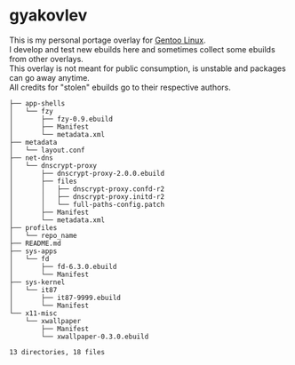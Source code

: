 # gyakovlev 
This is my personal portage overlay for [Gentoo Linux](https://gentoo.org/).  
I develop and test new ebuilds here and sometimes collect some ebuilds from other overlays.  
This overlay is not meant for public consumption, is unstable and packages can go away anytime.  
All credits for "stolen" ebuilds go to their respective authors.


````
├── app-shells
│   └── fzy
│       ├── fzy-0.9.ebuild
│       ├── Manifest
│       └── metadata.xml
├── metadata
│   └── layout.conf
├── net-dns
│   └── dnscrypt-proxy
│       ├── dnscrypt-proxy-2.0.0.ebuild
│       ├── files
│       │   ├── dnscrypt-proxy.confd-r2
│       │   ├── dnscrypt-proxy.initd-r2
│       │   └── full-paths-config.patch
│       ├── Manifest
│       └── metadata.xml
├── profiles
│   └── repo_name
├── README.md
├── sys-apps
│   └── fd
│       ├── fd-6.3.0.ebuild
│       └── Manifest
├── sys-kernel
│   └── it87
│       ├── it87-9999.ebuild
│       └── Manifest
└── x11-misc
    └── xwallpaper
        ├── Manifest
        └── xwallpaper-0.3.0.ebuild

13 directories, 18 files
````
